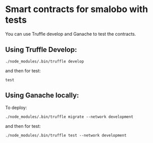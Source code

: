# Smart contracts for smalobo with tests

You can use Truffle develop and Ganache to test the contracts.

## Using Truffle Develop:

```
./node_modules/.bin/truffle develop
```
and then for test:

```
test
``` 


## Using Ganache locally:

To deploy:

```
./node_modules/.bin/truffle migrate --network development
```

and then for test:

```
./node_modules/.bin/truffle test --network development
```

  
